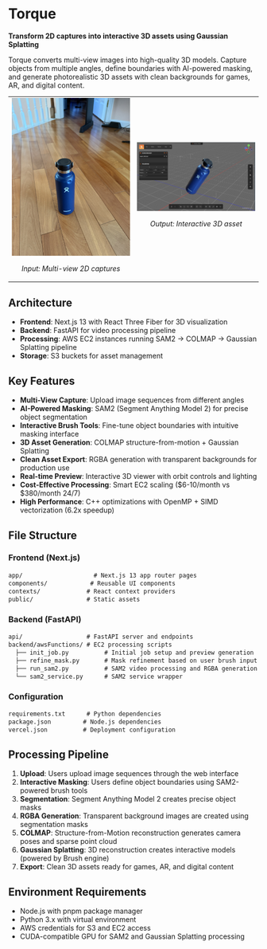 # Torque

**Transform 2D captures into interactive 3D assets using Gaussian Splatting**

Torque converts multi-view images into high-quality 3D models. Capture objects from multiple angles, define boundaries with AI-powered masking, and generate photorealistic 3D assets with clean backgrounds for games, AR, and digital content.

<table>
<tr>
<td width="50%">
<img src="demo/bottle_image.jpg" alt="Input 2D Image" />
<p align="center"><em>Input: Multi-view 2D captures</em></p>
</td>
<td width="50%">
<img src="demo/bottle_3d_reconstruction.png" alt="3D Asset Result" />
<p align="center"><em>Output: Interactive 3D asset</em></p>
</td>
</tr>
</table>

## Architecture

- **Frontend**: Next.js 13 with React Three Fiber for 3D visualization
- **Backend**: FastAPI for video processing pipeline
- **Processing**: AWS EC2 instances running SAM2 → COLMAP → Gaussian Splatting pipeline
- **Storage**: S3 buckets for asset management

## Key Features

- **Multi-View Capture**: Upload image sequences from different angles
- **AI-Powered Masking**: SAM2 (Segment Anything Model 2) for precise object segmentation  
- **Interactive Brush Tools**: Fine-tune object boundaries with intuitive masking interface
- **3D Asset Generation**: COLMAP structure-from-motion + Gaussian Splatting
- **Clean Asset Export**: RGBA generation with transparent backgrounds for production use
- **Real-time Preview**: Interactive 3D viewer with orbit controls and lighting
- **Cost-Effective Processing**: Smart EC2 scaling ($6-10/month vs $380/month 24/7)
- **High Performance**: C++ optimizations with OpenMP + SIMD vectorization (6.2x speedup)

## File Structure

### Frontend (Next.js)
```
app/                    # Next.js 13 app router pages
components/            # Reusable UI components
contexts/             # React context providers
public/               # Static assets
```

### Backend (FastAPI)
```
api/                  # FastAPI server and endpoints
backend/awsFunctions/ # EC2 processing scripts
  ├── init_job.py          # Initial job setup and preview generation
  ├── refine_mask.py       # Mask refinement based on user brush input
  ├── run_sam2.py          # SAM2 video processing and RGBA generation
  └── sam2_service.py      # SAM2 service wrapper
```

### Configuration
```
requirements.txt      # Python dependencies
package.json         # Node.js dependencies
vercel.json          # Deployment configuration
```

## Processing Pipeline

1. **Upload**: Users upload image sequences through the web interface
2. **Interactive Masking**: Users define object boundaries using SAM2-powered brush tools
3. **Segmentation**: Segment Anything Model 2 creates precise object masks
4. **RGBA Generation**: Transparent background images are created using segmentation masks
5. **COLMAP**: Structure-from-Motion reconstruction generates camera poses and sparse point cloud
6. **Gaussian Splatting**: 3D reconstruction creates interactive models (powered by Brush engine)
7. **Export**: Clean 3D assets ready for games, AR, and digital content

## Environment Requirements

- Node.js with pnpm package manager
- Python 3.x with virtual environment
- AWS credentials for S3 and EC2 access
- CUDA-compatible GPU for SAM2 and Gaussian Splatting processing